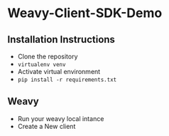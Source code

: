 # Weavy-Client-SDK-Demo

## Installation Instructions

* Clone the repository
* `virtualenv venv`
* Activate virtual environment
* `pip install -r requirements.txt`
  
## Weavy

* Run your weavy local intance
* Create a New client
